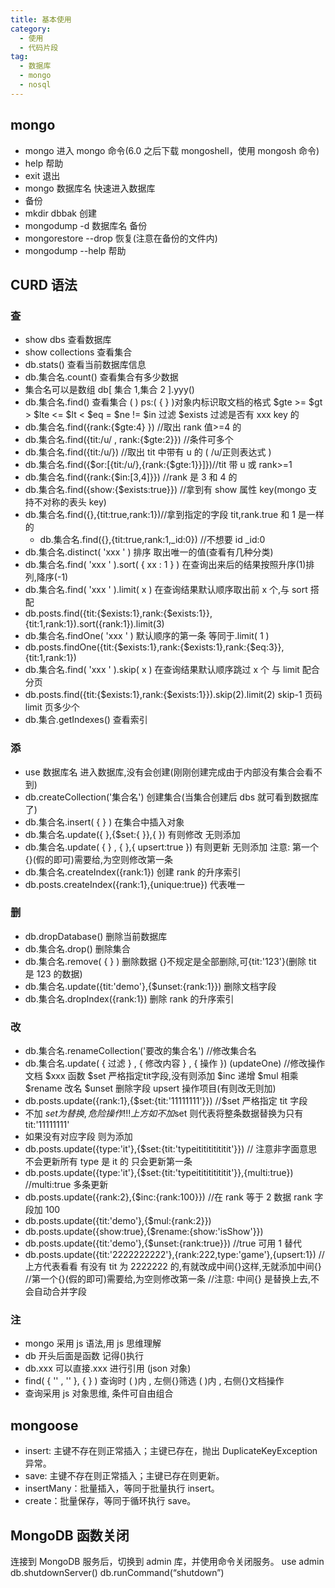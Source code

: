 ```yaml
---
title: 基本使用
category:
  - 使用 
  - 代码片段
tag:
  - 数据库 
  - mongo 
  - nosql
---
```


## mongo

- mongo 进入 mongo 命令(6.0 之后下载 mongoshell，使用 mongosh 命令)
- help 帮助
- exit 退出
- mongo 数据库名 快速进入数据库
- 备份
- mkdir dbbak 创建
- mongodump -d 数据库名 备份
- mongorestore --drop 恢复(注意在备份的文件内)
- mongodump --help 帮助

## CURD 语法

### 查

- show dbs 查看数据库
- show collections 查看集合
- db.stats() 查看当前数据库信息
- db.集合名.count() 查看集合有多少数据
- 集合名可以是数组 db[ 集合 1,集合 2 ].yyy()
- db.集合名.find() 查看集合 ( ) ps:( { } )对象内标识取文档的格式
  $gte >=   $gt >  $lte <=  $lt < $eq =  $ne !=
$in 过滤 $exists 过滤是否有 xxx key 的
- db.集合名.find({rank:{$gte:4} }) //取出 rank 值>=4 的
- db.集合名.find({tit:/u/ , rank:{$gte:2}}) //条件可多个
- db.集合名.find({tit:/u/}) //取出 tit 中带有 u 的 ( /u/正则表达式 )
- db.集合名.find({$or:[{tit:/u/},{rank:{$gte:1}}]})//tit 带 u 或 rank>=1
- db.集合名.find({rank:{$in:[3,4]}}) //rank 是 3 和 4 的
- db.集合名.find({show:{$exists:true}}) //拿到有 show 属性 key(mongo 支持不对称的表头 key)
- db.集合名.find({},{tit:true,rank:1})//拿到指定的字段 tit,rank.true 和 1 是一样的
  - db.集合名.find({},{tit:true,rank:1,\_id:0}) //不想要 id \_id:0
- db.集合名.distinct( 'xxx ' ) 排序 取出唯一的值(查看有几种分类)
- db.集合名.find( 'xxx ' ).sort( { xx : 1 } ) 在查询出来后的结果按照升序(1)排列,降序(-1)
- db.集合名.find( 'xxx ' ).limit( x ) 在查询结果默认顺序取出前 x 个,与 sort 搭配
- db.posts.find({tit:{$exists:1},rank:{$exists:1}},{tit:1,rank:1}).sort({rank:1}).limit(3)
- db.集合名.findOne( 'xxx ' ) 默认顺序的第一条 等同于.limit( 1 )
- db.posts.findOne({tit:{$exists:1},rank:{$exists:1},rank:{$eq:3}},{tit:1,rank:1})
- db.集合名.find( 'xxx ' ).skip( x ) 在查询结果默认顺序跳过 x 个 与 limit 配合分页
- db.posts.find({tit:{$exists:1},rank:{$exists:1}}).skip(2).limit(2) skip-1 页码 limit 页多少个
- db.集合.getIndexes() 查看索引

### 添

- use 数据库名 进入数据库,没有会创建(刚刚创建完成由于内部没有集合会看不到)
- db.createCollection('集合名') 创建集合(当集合创建后 dbs 就可看到数据库了)
- db.集合名.insert( { } ) 在集合中插入对象
- db.集合名.update({ },{$set:{ }},{ }) 有则修改 无则添加
- db.集合名.update( { } , { },{ upsert:true }) 有则更新 无则添加 注意: 第一个{}(假的即可)需要给,为空则修改第一条
- db.集合名.createIndex({rank:1}) 创建 rank 的升序索引
- db.posts.createIndex({rank:1},{unique:true}) 代表唯一

### 删

- db.dropDatabase() 删除当前数据库
- db.集合名.drop() 删除集合
- db.集合名.remove( { } ) 删除数据 {}不规定是全部删除,可{tit:'123'}(删除 tit 是 123 的数据)
- db.集合名.update({tit:'demo'},{$unset:{rank:1}}) 删除文档字段
- db.集合名.dropIndex({rank:1}) 删除 rank 的升序索引

### 改

- db.集合名.renameCollection('要改的集合名') //修改集合名
- db.集合名.update( { 过滤 } , { 修改内容 } , { 操作 }) (updateOne) //修改操作文档
  $xxx 函数     $set 严格指定tit字段,没有则添加
$inc 递增 $mul 相乘 $rename 改名 $unset 删除字段
  upsert 操作项目(有则改无则加)
- db.posts.update({rank:1},{$set:{tit:'11111111'}})   //$set 严格指定 tit 字段
- 不加 $set 为替换,危险操作!!! 上方如不加$set 则代表将整条数据替换为只有 tit:'11111111'
- 如果没有对应字段 则为添加
- db.posts.update({type:'it'},{$set:{tit:'typeititititititit'}}) // 注意非字面意思 不会更新所有 type 是 it 的 只会更新第一条
- db.posts.update({type:'it'},{$set:{tit:'typeititititititit'}},{multi:true}) //multi:true 多条更新
- db.posts.update({rank:2},{$inc:{rank:100}}) //在 rank 等于 2 数据 rank 字段加 100
- db.posts.update({tit:'demo'},{$mul:{rank:2}})
- db.posts.update({show:true},{$rename:{show:'isShow'}})
- db.posts.update({tit:'demo'},{$unset:{rank:true}}) //true 可用 1 替代
- db.posts.update({tit:'2222222222'},{rank:222,type:'game'},{upsert:1})
  //上方代表看看 有没有 tit 为 2222222 的,有就改成中间{}这样,无就添加中间{}
  //第一个{}(假的即可)需要给,为空则修改第一条
  //注意: 中间{} 是替换上去,不会自动合并字段

### 注

- mongo 采用 js 语法,用 js 思维理解
- db 开头后面是函数 记得()执行
- db.xxx 可以直接.xxx 进行引用 (json 对象)
- find( { '' , '' }, { } ) 查询时 ( )内 , 左侧{}筛选 ( )内 , 右侧{}文档操作
- 查询采用 js 对象思维, 条件可自由组合

## mongoose

- insert: 主键不存在则正常插入；主键已存在，抛出 DuplicateKeyException 异常。
- save: 主键不存在则正常插入；主键已存在则更新。
- insertMany：批量插入，等同于批量执行 insert。
- create：批量保存，等同于循环执行 save。

## MongoDB 函数关闭

连接到 MongoDB 服务后，切换到 admin 库，并使用命令关闭服务。
use admin
db.shutdownServer()
db.runCommand(“shutdown”)
